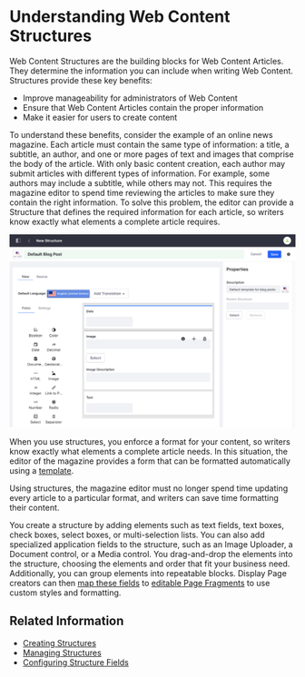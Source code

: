# Understanding Web Content Structures

Web Content Structures are the building blocks for Web Content Articles. They determine the information you can include when writing Web Content. Structures provide these key benefits:

* Improve manageability for administrators of Web Content
* Ensure that Web Content Articles contain the proper information
* Make it easier for users to create content

To understand these benefits, consider the example of an online news magazine. Each article must contain the same type of information: a title, a subtitle, an author, and one or more pages of text and images that comprise the body of the article. With only basic content creation, each author may submit articles with different types of information. For example, some authors may include a subtitle, while others may not. This requires the magazine editor to spend time reviewing the articles to make sure they contain the right information. To solve this problem, the editor can provide a Structure that defines the required information for each article, so writers know exactly what elements a complete article requires.

![Structures define standardized fields for web content creators.](./understanding-web-content-structures/images/01.png)

When you use structures, you enforce a format for your content, so writers know exactly what elements a complete article needs. In this situation, the editor of the magazine provides a form that can be formatted automatically using a [template](../web-content-templates/creating-web-content-templates.md).

Using structures, the magazine editor must no longer spend time updating every article to a particular format, and writers can save time formatting their content.

You create a structure by adding elements such as text fields, text boxes, check boxes, select boxes, or multi-selection lists. You can also add specialized application fields to the structure, such as an Image Uploader, a Document control, or a Media control. You drag-and-drop the elements into the structure, choosing the elements and order that fit your business need. Additionally, you can group elements into repeatable blocks. Display Page creators can then [map these fields](../../../site-building/creating-pages/building-and-managing-content-pages/configuring-elements-on-content-pages.md) to [editable Page Fragments](../../../site-building/displaying-content/using-fragments/using-page-fragments.md) to use custom styles and formatting.

## Related Information

* [Creating Structures](./creating-structures.md)
* [Managing Structures](./managing-structures.md)
* [Configuring Structure Fields](./configuring-structure-fields.md)
